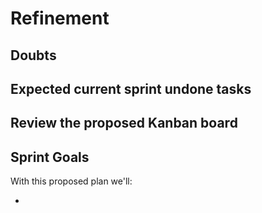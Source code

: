 # Refinement

## Doubts

<!-- Add here the doubts raised when preparing the refinement that  you want to discuss
with the team -->

## Expected current sprint undone tasks

<!-- Go to the current sprint backlog and:

* Do a quick round on the undone tasks to see if they are going to be left undone at the
end of the sprint. For each of them:
  * Check if we need to update the task steps, validation criteria or split the task.
  * Annotate them below in the form * [#235 Issue description](issue_link)
-->

## Review the proposed Kanban board

<!-- The next sprint's Kanban board will contain a proposal of the issues ordered by
priority (Top in Done, less priority in Blocked).

The scrum master:

* Explains to the team the proposed sprint goals.
* Does a quick description on each of them.
* Asks the rest of the team if they want to add more tasks.
* The team reviews the priority on all of them.
* The team gives the feeling if the scope is realistic.
* From the top priority to the lowest they review the tasks so they meet the
    Definition of Ready.

Make sure that:

* There are tasks with the `Good first issue` label.
-->

## Sprint Goals

<!-- List the global goals that the team will achieve if we complete the
proposed tasks.
-->

With this proposed plan we'll:

*

